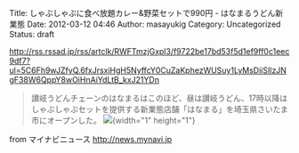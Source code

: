 Title: しゃぶしゃぶに食べ放題カレー&野菜セットで990円 - はなまるうどん新業態
Date: 2012-03-12 04:46
Author: masayukig
Category: Uncategorized
Status: draft

<http://rss.rssad.jp/rss/artclk/RWFTmzjGxpl3/f9722be17bd53f5d1ef9ff0c1eec9df7?ul=5C6Fh9wJZfyQ.6fxJrsxjHgH5NyffcY0CuZaKphezWUSuy1LyMsDiiSIlzJNgF38W6QppY8wOiHnAiYdLtB_kxJ21YDn>  
  
  

> 讃岐うどんチェーンのはなまるはこのほど、昼は讃岐うどん、17時以降はしゃぶしゃぶセットを提供する新業態店舗「はなまる」を埼玉県さいたま市にオープンした。
> ![](http://rss.rssad.jp/rss/artimg/RWFTmzjGxpl3/f9722be17bd53f5d1ef9ff0c1eec9df7){width="1"
> height="1"}

  
  
from マイナビニュース <http://news.mynavi.jp>
